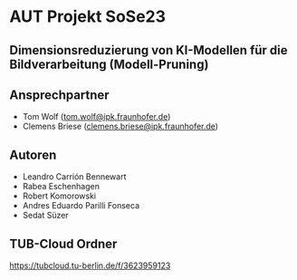 # AUT Projekt SoSe23
## Dimensionsreduzierung von KI-Modellen für die Bildverarbeitung (Modell-Pruning)

## Ansprechpartner
- Tom Wolf (tom.wolf@ipk.fraunhofer.de)
- Clemens Briese (clemens.briese@ipk.fraunhofer.de)

## Autoren
- Leandro Carrión Bennewart
- Rabea Eschenhagen
- Robert Komorowski
- Andres Eduardo Parilli Fonseca
- Sedat Süzer

## TUB-Cloud Ordner
https://tubcloud.tu-berlin.de/f/3623959123

